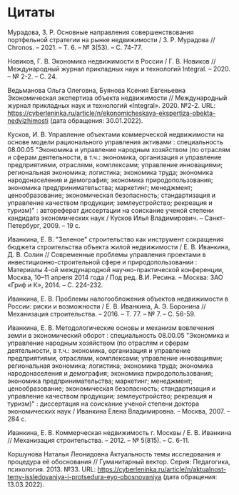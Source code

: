 # Цитаты

Мурадова, З. Р. Основные направления совершенствования портфельной стратегии на рынке недвижимости / З. Р. Мурадова // Chronos. – 2021. – Т. 6. – № 3(53). – С. 74-77.

Новиков, Г. В. Экономика недвижимости в России / Г. В. Новиков // Международный журнал прикладных наук и технологий Integral. – 2020. – № 2-2. – С. 24.

Ведьманова Ольга Олеговна, Буянова Ксения Евгеньевна Экономическая экспертиза объекта недвижимости // Международный журнал прикладных наук и технологий «Integral». 2020. №2-2. URL: https://cyberleninka.ru/article/n/ekonomicheskaya-ekspertiza-obekta-nedvizhimosti (дата обращения: 30.01.2022).

Кусков, И. В. Управление объектами коммерческой недвижимости на основе модели рационального управления активами : специальность 08.00.05 "Экономика и управление народным хозяйством (по отраслям и сферам деятельности, в т.ч.: экономика, организация и управление предприятиями, отраслями, комплексами; управление инновациями; региональная экономика; логистика; экономика труда; экономика народонаселения и демография; экономика природопользования; экономика предпринимательства; маркетинг; менеджмент; ценообразование; экономическая безопасность; стандартизация и управление качеством продукции; землеустройство; рекреация и туризм)" : автореферат диссертации на соискание ученой степени кандидата экономических наук / Кусков Илья Владимирович. – Санкт-Петербург, 2009. – 19 с.

Иванкина, Е. В. "Зеленое" строительство как инструмент сокращения бюджета строительства объекта жилой недвижимости / Е. В. Иванкина, Д. В. Солин // Современные проблемы управления проектами в инвестиционно-строительной сфере и природопользовании : Материалы 4-ой международной научно-практической конференции, Москва, 10–11 апреля 2014 года / Под ред. В.И. Ресина. – Москва: ЗАО «Гриф и К», 2014. – С. 224-232.

Иванкина, Е. В. Проблемы налогообложения объектов недвижимости в России: риски и возможности / Е. В. Иванкина, А. Э. Боронина // Механизация строительства. – 2016. – Т. 77. – № 7. – С. 56-59.

Иванкина, Е. В. Методологические основы и механизм вовлечения земли в экономический оборот : специальность 08.00.05 "Экономика и управление народным хозяйством (по отраслям и сферам деятельности, в т.ч.: экономика, организация и управление предприятиями, отраслями, комплексами; управление инновациями; региональная экономика; логистика; экономика труда; экономика народонаселения и демография; экономика природопользования; экономика предпринимательства; маркетинг; менеджмент; ценообразование; экономическая безопасность; стандартизация и управление качеством продукции; землеустройство; рекреация и туризм)" : диссертация на соискание ученой степени доктора экономических наук / Иванкина Елена Владимировна. – Москва, 2007. – 284 с.

Иванкина, Е. В. Коммерческая недвижимость г. Москвы / Е. В. Иванкина // Механизация строительства. – 2012. – № 5(815). – С. 6-11.

Коршунова Наталья Леонидовна Актуальность темы исследования и процедура её обоснования // Гуманитарный вектор. Серия: Педагогика, психология. 2013. №33. URL: https://cyberleninka.ru/article/n/aktualnost-temy-issledovaniya-i-protsedura-eyo-obosnovaniya (дата обращения: 13.03.2022).

